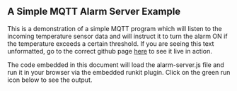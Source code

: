 ## A Simple MQTT Alarm Server Example

This is a demonstration of a simple MQTT program which will listen to the incoming temperature sensor data and will instruct it to turn the alarm ON if the temperature exceeds a certain threshold. If you are seeing this text unformatted, go to the correct github page [here](https://iotify.github.io/nsim-examples/functional-testing/) to see it live in action. 

The code embedded in this document will load the alarm-server.js file and run it in your browser via the embedded runkit plugin. 
Click on the green run icon below to see the output. 

<script src="https://unpkg.com/axios/dist/axios.min.js"></script>
<script src="https://embed.runkit.com"></script>
<div id="code-element"></div>
<script>
  axios({
  method: 'get',
  url: 'https://raw.githubusercontent.com/iotify/nsim-examples/master/functional-testing/alarm-server.js'
   })
  .then(function (response) {
    var notebook = RunKit.createNotebook({
      // the parent element for the new notebook
      element: document.getElementById("code-element"),
      // specify the source of the notebook
      source: response.data
      })
  });
</script>
